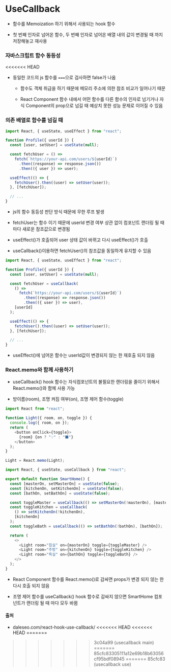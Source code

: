 # UseCallback

- 함수를 Memoization 하기 위해서 사용되는 hook 함수

- 첫 번째 인자로 넘어온 함수, 두 번째 인자로 넘어온 배열 내의 값이 변경될 때 까지 저장해놓고 재사용

### 자바스크립트 함수 동등성
<<<<<<< HEAD

- 동일한 코드의 js 함수를 `===`으로 검사하면 false가 나옴
  
  - 함수도 객체 취급을 하기 때문에 메모리 주소에 의한 참조 비교가 일어나기 때문
  
  - React Component 함수 내에서 어떤 함수를 다른 함수의 인자로 넘기거나 자식 Component의 prop으로 넘길 때 예상치 못한 성능 문제로 이어질 수 있음

### 의존 배열로 함수를 넘길 때

```js
import React, { useState, useEffect } from "react";

function Profile({ userId }) {
  const [user, setUser] = useState(null);

  const fetchUser = () =>
    fetch(`https://your-api.com/users/${userId}`)
      .then((response) => response.json())
      .then(({ user }) => user);

  useEffect(() => {
    fetchUser().then((user) => setUser(user));
  }, [fetchUser]);

  // ...
}
```

- js의 함수 동등성 판단 방식 때문에 무한 루프 발생

- fetchUser는 함수 이기 때문에 userId 변경 여부 상관 없이 컴포넌트 랜더링 될 때 마다 새로운 참조값으로 변경됨

- useEffect()가 호출되어 user 상태 값이 바뀌고 다시 useEffect()가 호출

- useCallback()이용하면 fetchUser()의 참조값을 동일하게 유지할 수 있음

```js
import React, { useState, useEffect } from "react";

function Profile({ userId }) {
  const [user, setUser] = useState(null);

  const fetchUser = useCallback(
    () =>
      fetch(`https://your-api.com/users/${userId}`)
        .then((response) => response.json())
        .then(({ user }) => user),
    [userId]
  );

  useEffect(() => {
    fetchUser().then((user) => setUser(user));
  }, [fetchUser]);

  // ...
}
```

- useEffect()에 넘어온 함수는 userId값이 변경되지 않는 한 재호출 되지 않음

### React.memo와 함께 사용하기

- useCallback() hook 함수는 자식컴포넌트의 불필요한 랜더링을 줄이기 위해서 React.memo()와 함께 사용 가능

- 방이름(room), 조명 켜짐 여부(on), 조명 제어 함수(toggle)

```js
import React from "react";

function Light({ room, on, toggle }) {
  console.log({ room, on });
  return (
    <button onClick={toggle}>
      {room} {on ? "💡" : "⬛"}
    </button>
  );
}
```

```js
Light = React.memo(Light);
```

```js
import React, { useState, useCallback } from "react";

export default function SmartHome() {
  const [masterOn, setMasterOn] = useState(false);
  const [kitchenOn, setKitchenOn] = useState(false);
  const [bathOn, setBathOn] = useState(false);

  const toggleMaster = useCallback(() => setMasterOn(!masterOn), [masterOn]);
  const toggleKitchen = useCallback(
    () => setKitchenOn(!kitchenOn),
    [kitchenOn]
  );
  const toggleBath = useCallback(() => setBathOn(!bathOn), [bathOn]);

  return (
    <>
      <Light room="침실" on={masterOn} toggle={toggleMaster} />
      <Light room="주방" on={kitchenOn} toggle={toggleKitchen} />
      <Light room="욕실" on={bathOn} toggle={toggleBath} />
    </>
  );
}
```

- React Component 함수를 React.memo()로 감싸면 props가 변경 되지 않는 한 다시 호출 되지 않음

- 조명 제어 함수를 useCallback() hook 함수로 감싸지 않으면 SmartHome 컴포넌트가 랜더링 될 때 마다 모두 바뀜



#### 출처

- daleseo.com/react-hook-use-callback/
<<<<<<< HEAD
<<<<<<< HEAD
=======
>>>>>>> 3c04a99 (usecallback main)
=======
>>>>>>> 85cfc83305111a12e69b18b63056cf95bdf08945
=======
>>>>>>> 85cfc83 (usecallback use)
